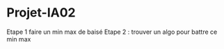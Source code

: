 # Projet-IA02

Etape 1 faire un min max de baisé 
Etape 2 : trouver un algo pour battre ce min max

